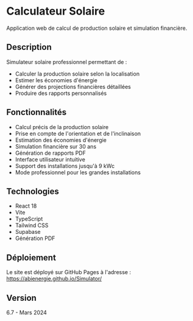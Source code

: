 # Calculateur Solaire

Application web de calcul de production solaire et simulation financière.

## Description

Simulateur solaire professionnel permettant de :
- Calculer la production solaire selon la localisation
- Estimer les économies d'énergie
- Générer des projections financières détaillées
- Produire des rapports personnalisés

## Fonctionnalités

- Calcul précis de la production solaire
- Prise en compte de l'orientation et de l'inclinaison
- Estimation des économies d'énergie
- Simulation financière sur 30 ans
- Génération de rapports PDF
- Interface utilisateur intuitive
- Support des installations jusqu'à 9 kWc
- Mode professionnel pour les grandes installations

## Technologies

- React 18
- Vite
- TypeScript
- Tailwind CSS
- Supabase
- Génération PDF

## Déploiement

Le site est déployé sur GitHub Pages à l'adresse : https://abienergie.github.io/Simulator/

## Version

6.7 - Mars 2024